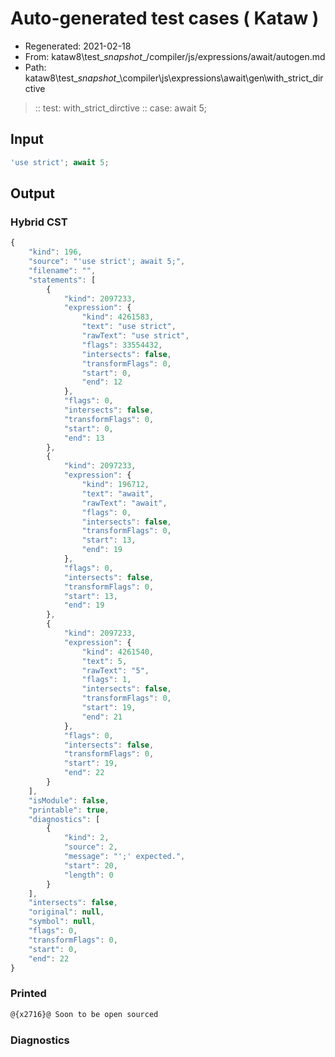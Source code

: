 # Auto-generated test cases ( Kataw )
- Regenerated: 2021-02-18
- From: kataw8\test\__snapshot__/compiler/js/expressions/await/autogen.md
- Path: kataw8\test\__snapshot__\compiler\js\expressions\await\gen\with_strict_dirctive
> :: test: with_strict_dirctive
> :: case: await 5;
## Input

`````js
'use strict'; await 5;
`````

## Output

### Hybrid CST


```javascript
{
    "kind": 196,
    "source": "'use strict'; await 5;",
    "filename": "",
    "statements": [
        {
            "kind": 2097233,
            "expression": {
                "kind": 4261583,
                "text": "use strict",
                "rawText": "use strict",
                "flags": 33554432,
                "intersects": false,
                "transformFlags": 0,
                "start": 0,
                "end": 12
            },
            "flags": 0,
            "intersects": false,
            "transformFlags": 0,
            "start": 0,
            "end": 13
        },
        {
            "kind": 2097233,
            "expression": {
                "kind": 196712,
                "text": "await",
                "rawText": "await",
                "flags": 0,
                "intersects": false,
                "transformFlags": 0,
                "start": 13,
                "end": 19
            },
            "flags": 0,
            "intersects": false,
            "transformFlags": 0,
            "start": 13,
            "end": 19
        },
        {
            "kind": 2097233,
            "expression": {
                "kind": 4261540,
                "text": 5,
                "rawText": "5",
                "flags": 1,
                "intersects": false,
                "transformFlags": 0,
                "start": 19,
                "end": 21
            },
            "flags": 0,
            "intersects": false,
            "transformFlags": 0,
            "start": 19,
            "end": 22
        }
    ],
    "isModule": false,
    "printable": true,
    "diagnostics": [
        {
            "kind": 2,
            "source": 2,
            "message": "';' expected.",
            "start": 20,
            "length": 0
        }
    ],
    "intersects": false,
    "original": null,
    "symbol": null,
    "flags": 0,
    "transformFlags": 0,
    "start": 0,
    "end": 22
}
```

  
### Printed


```javascript
@{x2716}@ Soon to be open sourced
```

  
### Diagnostics


```javascript

```

